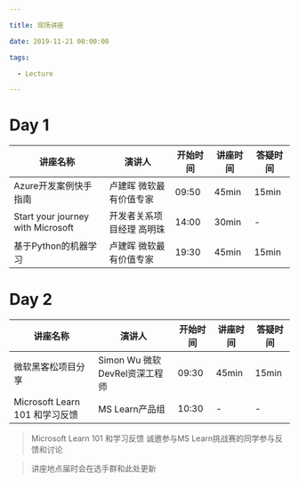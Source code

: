 ```yaml
---

title: 现场讲座

date: 2019-11-21 00:00:00

tags:

  - Lecture

---
```


# Day 1

| 讲座名称                          | 演讲人                    | 开始时间 | 讲座时间 | 答疑时间 |
| --------------------------------- | ------------------------- | -------- | -------- | -------- |
| Azure开发案例快手指南             | 卢建晖 微软最有价值专家   | 09:50    | 45min    | 15min    |
| Start your journey with Microsoft | 开发者关系项目经理 高明珠 | 14:00    | 30min    | -        |
| 基于Python的机器学习              | 卢建晖 微软最有价值专家   | 19:30    | 45min    | 15min    |

# Day 2

| 讲座名称                       | 演讲人                        | 开始时间 | 讲座时间 | 答疑时间 |
| ------------------------------ | ----------------------------- | -------- | -------- | -------- |
| 微软黑客松项目分享             | Simon Wu 微软DevRel资深工程师 | 09:30    | 45min    | 15min    |
| Microsoft Learn 101 和学习反馈 | MS Learn产品组                | 10:30    | -        | -        |

> Microsoft Learn 101 和学习反馈 诚邀参与MS Learn挑战赛的同学参与反馈和讨论

> 讲座地点届时会在选手群和此处更新